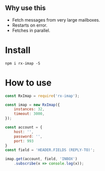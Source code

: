 ## Why use this
- Fetch messages from very large mailboxes.
- Restarts on error.
- Fetches in parallel.

# Install
```
npm i rx-imap -S
```

# How to use
```js
const RxImap = require('rx-imap');

const imap = new RxImap({
    instances: 32,
    timeout: 3000,
});

const account = {
    host: '',
    password: '',
    port: 993
}
const field = 'HEADER.FIELDS (REPLY-TO)';

imap.get(account, field, 'INBOX')
    .subscribe(x => console.log(x));
```